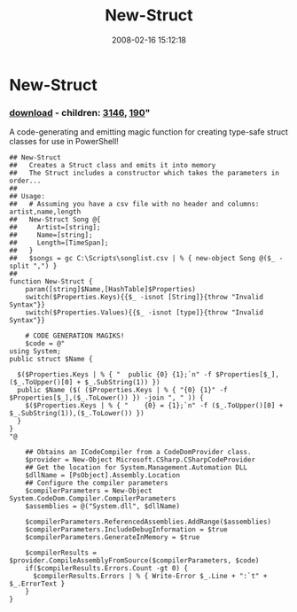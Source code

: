 ﻿---
pid:            143
parent:         0
children:       3146,190
poster:         Joel Bennett
title:          New-Struct
date:           2008-02-16 15:12:18
format:         posh
---

# New-Struct

### [download](143.ps1) - children: [3146](3146.md), [190](190.md)"

A code-generating and emitting magic function for creating type-safe struct classes for use in PowerShell!



```posh
## New-Struct
##   Creates a Struct class and emits it into memory
##   The Struct includes a constructor which takes the parameters in order...
## 
## Usage:
##   # Assuming you have a csv file with no header and columns: artist,name,length
##   New-Struct Song @{
##     Artist=[string];
##     Name=[string];
##     Length=[TimeSpan];
##   }
##   $songs = gc C:\Scripts\songlist.csv | % { new-object Song @($_ -split ",") }
##
function New-Struct {
	param([string]$Name,[HashTable]$Properties)
	switch($Properties.Keys){{$_ -isnot [String]}{throw "Invalid Syntax"}}
	switch($Properties.Values){{$_ -isnot [type]}{throw "Invalid Syntax"}}

	# CODE GENERATION MAGIKS!
	$code = @"
using System;
public struct $Name {

  $($Properties.Keys | % { "  public {0} {1};`n" -f $Properties[$_],($_.ToUpper()[0] + $_.SubString(1)) })
  public $Name ($( ($Properties.Keys | % { "{0} {1}" -f $Properties[$_],($_.ToLower()) }) -join ", " )) {
    $($Properties.Keys | % { "    {0} = {1};`n" -f ($_.ToUpper()[0] + $_.SubString(1)),($_.ToLower()) })
  }
}
"@

	## Obtains an ICodeCompiler from a CodeDomProvider class.
	$provider = New-Object Microsoft.CSharp.CSharpCodeProvider
	## Get the location for System.Management.Automation DLL
	$dllName = [PsObject].Assembly.Location
	## Configure the compiler parameters
	$compilerParameters = New-Object System.CodeDom.Compiler.CompilerParameters
	$assemblies = @("System.dll", $dllName)

	$compilerParameters.ReferencedAssemblies.AddRange($assemblies)
	$compilerParameters.IncludeDebugInformation = $true
	$compilerParameters.GenerateInMemory = $true

	$compilerResults = $provider.CompileAssemblyFromSource($compilerParameters, $code)
	if($compilerResults.Errors.Count -gt 0) {
	  $compilerResults.Errors | % { Write-Error $_.Line + ":`t" + $_.ErrorText }
	}
}
```
